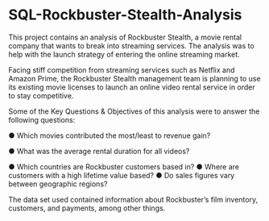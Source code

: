 # SQL-Rockbuster-Stealth-Analysis

This project contains an analysis of Rockbuster Stealth, a movie rental company that wants to break into streaming services. The analysis was to help with the launch strategy of entering the online streaming market.

Facing stiff competition from streaming services such as Netflix and Amazon Prime, the Rockbuster Stealth management team is planning to use its existing movie licenses to launch an online video rental service in order to stay competitive.

Some of the Key Questions & Objectives of this analysis were to answer the following questions:

● Which movies contributed the most/least to revenue gain?

● What was the average rental duration for all videos?

● Which countries are Rockbuster customers based in?
● Where are customers with a high lifetime value based?
● Do sales figures vary between geographic regions?

The data set used contained information about Rockbuster’s film inventory, customers, and payments, among other things.
